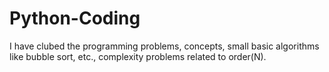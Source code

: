 # Python-Coding
I have clubed the programming problems, concepts, small basic algorithms like bubble sort, etc., complexity problems related to order(N).
